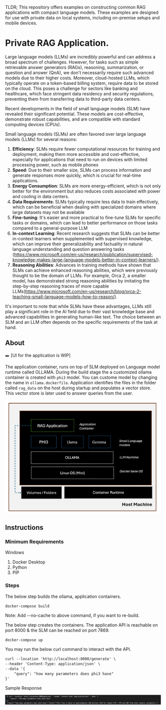 TLDR; This repository offers examples on constructing common RAG applications with compact language models. These examples are designed for use with private data on local systems, including on-premise setups and mobile devices.

# Private RAG Application. 

Large language models (LLMs) are incredibly powerful and can address a broad spectrum of challenges. However, for tasks such as simple retrievable answer generators (RAGs), reasoning, summarization, or question and answer (QnA), we don't necessarily require such advanced models due to their higher costs. Moreover, cloud-hosted LLMs, which typically operate on a token-based billing system, require data to be stored on the cloud. This poses a challenge for sectors like banking and healthcare, which face stringent data residency and security regulations, preventing them from transferring data to third-party data centers.

Recent developments in the field of small language models (SLM) have revealed their significant potential. These models are cost-effective, demonstrate robust capabilities, and are compatible with standard computing devices (CPUs).

Small language models (SLMs) are often favored over large language models (LLMs) for several reasons:
1. **Efficiency**: SLMs require fewer computational resources for training and deployment, making them more accessible and cost-effective, especially for applications that need to run on devices with limited processing power, such as mobile phones
2. **Speed**: Due to their smaller size, SLMs can process information and generate responses more quickly, which is crucial for real-time applications.
3. **Energy Consumption**: SLMs are more energy-efficient, which is not only better for the environment but also reduces costs associated with power and cooling in data centers.
4. **Data Requirements**: SLMs typically require less data to train effectively, which can be beneficial when dealing with specialized domains where large datasets may not be available
5. **Fine-tuning**: It's easier and more practical to fine-tune SLMs for specific tasks or domains, which can lead to better performance on those tasks compared to a general-purpose LLM
6. **In-context Learning**: Recent research suggests that SLMs can be better in-context learners when supplemented with supervised knowledge, which can improve their generalizability and factuality in natural language understanding and question answering tasks (https://www.microsoft.com/en-us/research/publication/supervised-knowledge-makes-large-language-models-better-in-context-learners/).
7. **Reasoning Abilities**: Advances in training methods have shown that SLMs can achieve enhanced reasoning abilities, which were previously thought to be the domain of LLMs. For example, Orca 2, a smaller model, has demonstrated strong reasoning abilities by imitating the step-by-step reasoning traces of more capable LLMs(https://www.microsoft.com/en-us/research/blog/orca-2-teaching-small-language-models-how-to-reason/).

It's important to note that while SLMs have these advantages, LLMs still play a significant role in the AI field due to their vast knowledge base and advanced capabilities in generating human-like text. The choice between an SLM and an LLM often depends on the specific requirements of the task at hand.


## About

:black_nib:  [UI for the application is WIP]

The application container, runs on top of SLM deployed on Language model runtime called OLLAMA. During the build stage the a customized ollama container is created with `phi3` model. You can custome model by changing the name in `ollama.dockerfile`. Application identifies the files in the folder called `rag_data` on the host during startup and populates a vector store. This vector store is later used to answer queries from the user. 

![alt text](imgs/image.png)

## Instructions

### Minimum Requirements
Windows

1. Docker Desktop
2. Python
3. PIP

### Steps

The below step builds the ollama, application containers. 

```
docker-compose build 
```
Note: Add --no-cache to above command, if you want to re-build. 

The below step creates the containers. The application API is reachable on port 8000 & the SLM can be reached on port 7869. 

```
docker-compose up
```

You may run the below curl command to interact with the API. 

```
curl --location 'http://localhost:8000/generate' \
--header 'Content-Type: application/json' \
--data '{
    "query": "how many parameters does phi3 have"
}'
```

Sample Response

![alt text](imgs/sample_response.png)